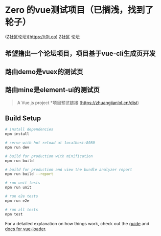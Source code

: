 # Zero 的vue测试项目（已搁浅，找到了轮子）
(Z社区论坛)[https://t0t.co] Z社区 论坛

## 希望撸出一个论坛项目，项目基于vue-cli生成页开发

## 路由demo是vuex的测试页

## 路由mine是element-ui的测试页

> A Vue.js project
*项目预览链接
(https://zhuangjianlol.cn/dist)
## Build Setup

``` bash
# install dependencies
npm install

# serve with hot reload at localhost:8080
npm run dev

# build for production with minification
npm run build

# build for production and view the bundle analyzer report
npm run build --report

# run unit tests
npm run unit

# run e2e tests
npm run e2e

# run all tests
npm test
```

For a detailed explanation on how things work, check out the [guide](http://vuejs-templates.github.io/webpack/) and [docs for vue-loader](http://vuejs.github.io/vue-loader).
